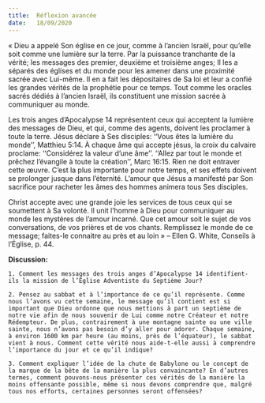 ```yaml
---
title:  Réflexion avancée
date:   18/09/2020
---
```


« Dieu a appelé Son église en ce jour, comme à l’ancien Israël, pour qu’elle soit comme une lumière sur la terre. Par la puissance tranchante de la vérité; les messages des premier, deuxième et troisième anges; Il les a séparés des églises et du monde pour les amener dans une proximité sacrée avec Lui-même. Il en a fait les dépositaires de Sa loi et leur a confié les grandes vérités de la prophétie pour ce temps. Tout comme les oracles sacrés dédiés à l’ancien Israël, ils constituent une mission sacrée à communiquer au monde.

Les trois anges d’Apocalypse 14 représentent ceux qui acceptent la lumière des messages de Dieu, et qui, comme des agents, doivent les proclamer à toute la terre. Jésus déclare à Ses disciples: ‘‘Vous êtes la lumière du monde’’, Matthieu 5:14. À chaque âme qui accepte jésus, la croix du calvaire proclame: ‘‘Considérez la valeur d’une âme’’. ‘‘Allez par tout le monde et prêchez l’évangile à toute la création’’, Marc 16:15. Rien ne doit entraver cette œuvre. C’est la plus importante pour notre temps, et ses effets doivent se prolonger jusque dans l’éternité. L’amour que Jésus a manifesté par Son sacrifice pour racheter les âmes des hommes animera tous Ses disciples.

Christ accepte avec une grande joie les services de tous ceux qui se soumettent à Sa volonté. Il unit l’homme à Dieu pour communiquer au monde les mystères de l’amour incarné. Que cet amour soit le sujet de vos conversations, de vos prières et de vos chants. Remplissez le monde de ce message; faites-le connaitre au près et au loin » – Ellen G. White, Conseils à l’Église, p. 44.

**Discussion:**

`1. Comment les messages des trois anges d’Apocalypse 14 identifient-ils la mission de l’Église Adventiste du Septième Jour?`

`2. Pensez au sabbat et à l’importance de ce qu’il représente. Comme nous l’avons vu cette semaine, le message qu’il contient est si important que Dieu ordonne que nous mettions à part un septième de notre vie afin de nous souvenir de Lui comme notre Créateur et notre Rédempteur. De plus, contrairement à une montagne sainte ou une ville sainte, nous n’avons pas besoin d’y aller pour adorer. Chaque semaine, à environ 1600 km par heure (au moins, près de l’équateur), le sabbat vient à nous. Comment cette vérité nous aide-t-elle aussi à comprendre l’importance du jour et ce qu’il indique?`

`3. Comment expliquer l’idée de la chute de Babylone ou le concept de la marque de la bête de la manière la plus convaincante? En d’autres termes, comment pouvons-nous présenter ces vérités de la manière la moins offensante possible, même si nous devons comprendre que, malgré tous nos efforts, certaines personnes seront offensées?`
